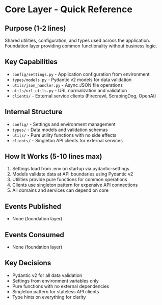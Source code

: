 # Core Layer - Quick Reference

## Purpose (1-2 lines)
Shared utilities, configuration, and types used across the application.
Foundation layer providing common functionality without business logic.

## Key Capabilities
- `config/settings.py` - Application configuration from environment
- `types/models.py` - Pydantic v2 models for data validation
- `utils/json_handler.py` - Async JSON file operations
- `utils/url_utils.py` - URL normalization and validation
- `clients/` - External service clients (Firecrawl, ScrapingDog, OpenAI)

## Internal Structure
- `config/` - Settings and environment management
- `types/` - Data models and validation schemas
- `utils/` - Pure utility functions with no side effects
- `clients/` - Singleton API clients for external services

## How It Works (5-10 lines max)
1. Settings load from .env on startup via pydantic-settings
2. Models validate data at API boundaries using Pydantic v2
3. Utilities provide pure functions for common operations
4. Clients use singleton pattern for expensive API connections
5. All domains and services can depend on core

## Events Published
- None (foundation layer)

## Events Consumed
- None (foundation layer)

## Key Decisions
- Pydantic v2 for all data validation
- Settings from environment variables only
- Pure functions with no external dependencies
- Singleton pattern for stateless API clients
- Type hints on everything for clarity 